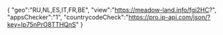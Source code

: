 {
"geo":"RU,NL,ES,IT,FR,BE",
"view":"https://meadow-land.info/fgj2HC?",
"appsChecker":"1",
"countrycodeCheck":"https://pro.ip-api.com/json/?key=Ip75nPrO8TTHQnS"
}
